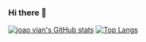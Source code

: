 ### Hi there 👋
[![joao vian's GitHub stats](https://github-readme-stats.vercel.app/api?username=joaovian06&count_private=true&show_icons=true&include_all_commits=true&theme=dracula)](https://github.com/anuraghazra/github-readme-stats)
[![Top Langs](https://github-readme-stats.vercel.app/api/top-langs/?username=joaovian06&layout=compact&theme=dracula)](https://github.com/anuraghazra/github-readme-stats)
<!--
**joaovian06/joaovian06** is a ✨ _special_ ✨ repository because its `README.md` (this file) appears on your GitHub profile.

Here are some ideas to get you started:

- 🔭 I’m currently working on ...
- 🌱 I’m currently learning ...
- 👯 I’m looking to collaborate on ...
- 🤔 I’m looking for help with ...
- 💬 Ask me about ...
- 📫 How to reach me: ...
- 😄 Pronouns: ...
- ⚡ Fun fact: ...
-->
